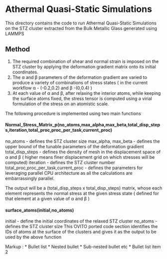 # Athermal Quasi-Static Simulations
This directory contains the code to run Athermal Quasi-Static Simulations on the STZ cluster extracted from the Bulk Metallic Glass generated using LAMMPS

## Method
1. The required combination of shear and normal strain is imposed on the STZ cluster by applying the deformation gradient matrix onto its initial coordinates.
2. The α and β parameters of the deformation gradient are varied to produce a variety of combinations of stress states ( in the current workflow α - (-0.2,0.2) and β 
-(0,0.4) )
3. At each value of α and β, after relaxing the interior atoms, while keeping the surface atoms fixed, the stress tensor is computed using a virial formulation of the stress on an atomistic scale.

The following procedure is implemented using two main functions 
#### Normal_Stress_Matrix_p(no_atoms,max_alpha,max_beta,total_disp_steps,iteration,total_proc,proc_per_task,current_proc)
no_atoms - defines the STZ cluster size
max_alpha, max_beta - defines the upper bound of the tunable parameters of the deformation gradient
total_disp_steps - defines the density of mesh in the displacement space of α and β ( higher means finer displacement grid on which stresses will be computed)
iteration - defines the STZ cluster number
total_proc,proc_per_task,current_proc - defines the parameters for leveraging parallel CPU architecture as all the calculations are embarrassingly parallel. 

The output will be a (total_disp_steps x total_disp_steps) matrix, whose each element represents the normal stress at the given stress state ( defined for that element at a given value of α and β )

#### surface_atoms(initial,no_atoms)
initial - define the initial coordinates of the relaxed STZ cluster
no_atoms - defines the STZ cluster size
This OVITO ported code section identifies the IDs of atoms at the surface of the clusters and gives it as the output to be used by the above function

 Markup : * Bullet list
              * Nested bullet
                  * Sub-nested bullet etc
          * Bullet list item 2
